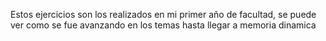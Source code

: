 Estos ejercicios son los realizados en mi primer año de facultad, se puede ver como se fue avanzando en los temas hasta llegar a memoria dinamica
